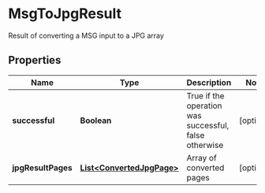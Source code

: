 

# MsgToJpgResult

Result of converting a MSG input to a JPG array
## Properties

Name | Type | Description | Notes
------------ | ------------- | ------------- | -------------
**successful** | **Boolean** | True if the operation was successful, false otherwise |  [optional]
**jpgResultPages** | [**List&lt;ConvertedJpgPage&gt;**](ConvertedJpgPage.md) | Array of converted pages |  [optional]



